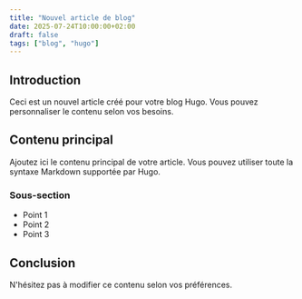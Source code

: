 ```yaml
---
title: "Nouvel article de blog"
date: 2025-07-24T10:00:00+02:00
draft: false
tags: ["blog", "hugo"]
---
```


## Introduction

Ceci est un nouvel article créé pour votre blog Hugo. Vous pouvez personnaliser le contenu selon vos besoins.

## Contenu principal

Ajoutez ici le contenu principal de votre article. Vous pouvez utiliser toute la syntaxe Markdown supportée par Hugo.

### Sous-section

- Point 1
- Point 2
- Point 3

## Conclusion

N'hésitez pas à modifier ce contenu selon vos préférences.
